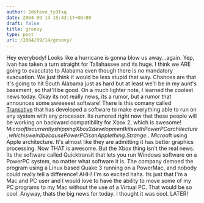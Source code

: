 ```yaml
---
author: 2dsteve_ty3fxq
date: 2004-09-14 15:43:17+00:00
draft: false
title: groovy
type: post
url: /2004/09/14/groovy/
---
```


Hey everybody! Looks like a hurricane is gonna blow us away...again. Yep, Ivan has taken a turn straight for Tallahassee and its huge. I think we ARE going to evacutate to Alabama even though there is no mandatory evacuation. We just think it would be less stupid that way. Chances are that it's going to hit South Alabama just as hard but at least we'll be in my aunt's basement, so that'll be good.
On a much lighter note, I learned the coolest news today. Okay its not really news, its a rumor, but a rumor that announces some sweeeeet software! There is this comany called [Transative](http://www.transative.com) that has developed a software to make everything able to run on any system with any processor. Its rumored right now that these people will be working on backward compatibility for Xbox 2, which is awesome! Micro$oft is currently shipping Xbox 2 development kits with PowerPC architecture, which is weird because PowerPC is an Apple thing. Strange...Micro$oft using Apple architecture. It's almost like they are admitting it has better graphics processing. Now THAT is awesome. But the Xbox thing isn't the real news. Its the software called Quicktransit that lets you run Windows software on a PowerPC system, no matter what software it is. The company demoed the program using a Linux based Quake 3 running on a PowerMac, and nobody could really tell a difference! AHH! I'm so excited haha. Its just that I'm a Mac and PC user and I would love to have the ability to move some of my PC programs to my Mac without the use of a Virtual PC. That would be so cool. Anyway, thats the big news for today. I thought it was cool. LATER!


